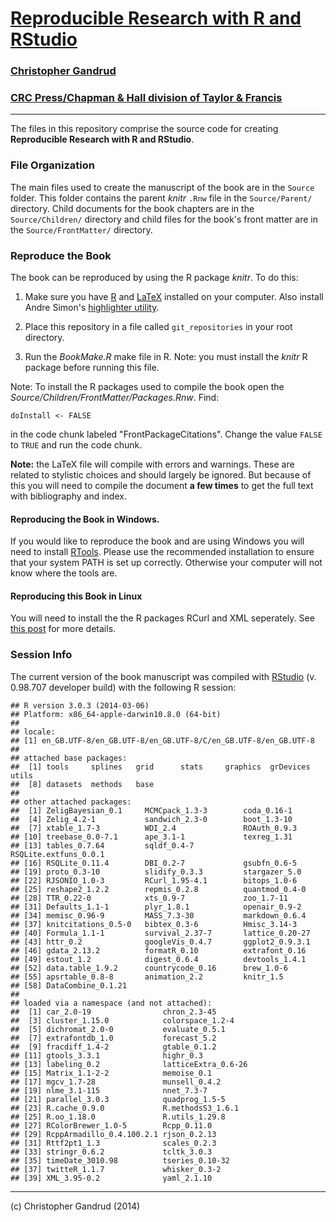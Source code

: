 # [Reproducible Research with R and RStudio](http://christophergandrud.github.io/RepResR-RStudio/)

### [Christopher Gandrud](http://christophergandrud.blogspot.com/p/biocontact.html)

### [CRC Press/Chapman & Hall division of Taylor & Francis](http://www.crcpress.com/product/isbn/9781466572843)


---

The files in this repository comprise the source code for creating **Reproducible Research with R and RStudio**.

### File Organization

The main files used to create the manuscript of the book are in the `Source` folder. This folder contains the parent *knitr* `.Rnw` file in the `Source/Parent/` directory. Child documents for the book chapters are in the `Source/Children/` directory and child files for the book's front matter are in the `Source/FrontMatter/` directory.

### Reproduce the Book

The book can be reproduced by using the R package *knitr*. To do this:

1. Make sure you have [R](http://www.r-project.org/) and [LaTeX](http://www.latex-project.org/ftp.html) installed on your computer. Also install Andre Simon's [highlighter utility](http://www.andre-simon.de/zip/download.html).

2. Place this repository in a file called `git_repositories` in your root directory.

3. Run the *BookMake.R* make file in R. Note: you must install the *knitr* R package before running this file.

Note: To install the R packages used to compile the book open the *Source/Children/FrontMatter/Packages.Rnw*. Find:

```
doInstall <- FALSE
```

in the code chunk labeled "FrontPackageCitations". Change the value `FALSE` to `TRUE` and run the code chunk.

**Note:** the LaTeX file will compile with errors and warnings. These are related to stylistic choices and should largely be ignored. But because of this you will need to compile the document **a few times** to get the full text with bibliography and index.

#### Reproducing the Book in Windows.

If you would like to reproduce the book and are using Windows you will need to install [RTools](http://cran.r-project.org/bin/windows/Rtools/installer.html). Please use the recommended installation to ensure that your system PATH is set up correctly. Otherwise your computer will not know where the tools are.

#### Reproducing this Book in Linux

You will need to install the the R packages RCurl and XML seperately. See [this post](https://github.com/cboettig/treeBASE/issues/5) for more details.

### Session Info
The current version of the book manuscript was compiled with [RStudio](http://www.rstudio.com/) (v. 0.98.707 developer build) with the following R session:


```
## R version 3.0.3 (2014-03-06)
## Platform: x86_64-apple-darwin10.8.0 (64-bit)
## 
## locale:
## [1] en_GB.UTF-8/en_GB.UTF-8/en_GB.UTF-8/C/en_GB.UTF-8/en_GB.UTF-8
## 
## attached base packages:
##  [1] tools     splines   grid      stats     graphics  grDevices utils    
##  [8] datasets  methods   base     
## 
## other attached packages:
##  [1] ZeligBayesian_0.1     MCMCpack_1.3-3        coda_0.16-1          
##  [4] Zelig_4.2-1           sandwich_2.3-0        boot_1.3-10          
##  [7] xtable_1.7-3          WDI_2.4               ROAuth_0.9.3         
## [10] treebase_0.0-7.1      ape_3.1-1             texreg_1.31          
## [13] tables_0.7.64         sqldf_0.4-7           RSQLite.extfuns_0.0.1
## [16] RSQLite_0.11.4        DBI_0.2-7             gsubfn_0.6-5         
## [19] proto_0.3-10          slidify_0.3.3         stargazer_5.0        
## [22] RJSONIO_1.0-3         RCurl_1.95-4.1        bitops_1.0-6         
## [25] reshape2_1.2.2        repmis_0.2.8          quantmod_0.4-0       
## [28] TTR_0.22-0            xts_0.9-7             zoo_1.7-11           
## [31] Defaults_1.1-1        plyr_1.8.1            openair_0.9-2        
## [34] memisc_0.96-9         MASS_7.3-30           markdown_0.6.4       
## [37] knitcitations_0.5-0   bibtex_0.3-6          Hmisc_3.14-3         
## [40] Formula_1.1-1         survival_2.37-7       lattice_0.20-27      
## [43] httr_0.2              googleVis_0.4.7       ggplot2_0.9.3.1      
## [46] gdata_2.13.2          formatR_0.10          extrafont_0.16       
## [49] estout_1.2            digest_0.6.4          devtools_1.4.1       
## [52] data.table_1.9.2      countrycode_0.16      brew_1.0-6           
## [55] apsrtable_0.8-8       animation_2.2         knitr_1.5            
## [58] DataCombine_0.1.21   
## 
## loaded via a namespace (and not attached):
##  [1] car_2.0-19                chron_2.3-45             
##  [3] cluster_1.15.0            colorspace_1.2-4         
##  [5] dichromat_2.0-0           evaluate_0.5.1           
##  [7] extrafontdb_1.0           forecast_5.2             
##  [9] fracdiff_1.4-2            gtable_0.1.2             
## [11] gtools_3.3.1              highr_0.3                
## [13] labeling_0.2              latticeExtra_0.6-26      
## [15] Matrix_1.1-2-2            memoise_0.1              
## [17] mgcv_1.7-28               munsell_0.4.2            
## [19] nlme_3.1-115              nnet_7.3-7               
## [21] parallel_3.0.3            quadprog_1.5-5           
## [23] R.cache_0.9.0             R.methodsS3_1.6.1        
## [25] R.oo_1.18.0               R.utils_1.29.8           
## [27] RColorBrewer_1.0-5        Rcpp_0.11.0              
## [29] RcppArmadillo_0.4.100.2.1 rjson_0.2.13             
## [31] Rttf2pt1_1.3              scales_0.2.3             
## [33] stringr_0.6.2             tcltk_3.0.3              
## [35] timeDate_3010.98          tseries_0.10-32          
## [37] twitteR_1.1.7             whisker_0.3-2            
## [39] XML_3.95-0.2              yaml_2.1.10
```


---

(c) Christopher Gandrud (2014)
